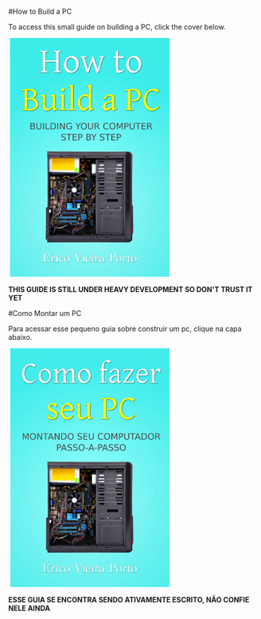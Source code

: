 #How to Build a PC

To access this small guide on building a PC, click the cover below.

<a href="https://github.com/ericoporto/HowToBuildAPC/blob/master/HOWTOBUILDAPC.md" rel="How to build a PC">
<img src="https://raw.githubusercontent.com/ericoporto/HowToBuildAPC/master/img/cover_usen.png" height="480" >
</a>

**THIS GUIDE IS STILL UNDER HEAVY DEVELOPMENT SO DON'T TRUST IT YET**

#Como Montar um PC

Para acessar esse pequeno guia sobre construir um pc, clique na capa abaixo.

<a href="https://github.com/ericoporto/HowToBuildAPC/blob/master/HOWTOBUILDAPC-pt-BR.md" rel="How to build a PC">
<img src="https://raw.githubusercontent.com/ericoporto/HowToBuildAPC/master/img/cover_ptbr.png" height="480" >
</a>

**ESSE GUIA SE ENCONTRA SENDO ATIVAMENTE ESCRITO, NÃO CONFIE NELE AINDA**
